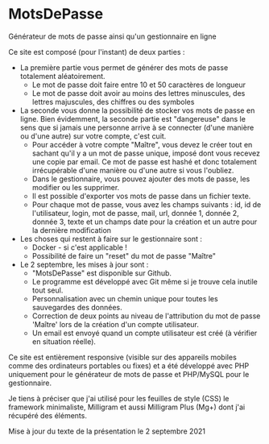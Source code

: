# MotsDePasse
Générateur de mots de passe ainsi qu'un gestionnaire en ligne

Ce site est composé (pour l'instant) de deux parties :
- La première partie vous permet de générer des mots de passe totalement aléatoirement.
    * Le mot de passe doit faire entre 10 et 50 caractères de longueur
    * Le mot de passe doit avoir au moins des lettres minuscules, des lettres majuscules, des chiffres ou des symboles
- La seconde vous donne la possibilité de stocker vos mots de passe en ligne. Bien évidemment, la seconde partie est "dangereuse" dans le sens que si jamais une personne arrive à se connecter (d'une manière ou d'une autre) sur votre compte, c'est cuit.
    * Pour accéder à votre compte "Maître", vous devez le créer tout en sachant qu'il y a un mot de passe unique, imposé dont vous recevez une copie par email. Ce mot de passe est hashé et donc totalement irrécupérable d'une manière ou d'une autre si vous l'oubliez.
    * Dans le gestionnaire, vous pouvez ajouter des mots de passe, les modifier ou les supprimer.
    * Il est possible d'exporter vos mots de passe dans un fichier texte.
    * Pour chaque mot de passe, vous avez les champs suivants : id, id de l'utilisateur, login, mot de passe, mail, url, donnée 1, donnée 2, donnée 3, texte et un champs date pour la création et un autre pour la dernière modification
- Les choses qui restent à faire sur le gestionnaire sont :
    * Docker - si c'est applicable !
    * Possibilité de faire un "reset" du mot de passe "Maître"
- Le 2 septembre, les mises à jour sont :
    * "MotsDePasse" est disponible sur Github.
    * Le programme est développé avec Git même si je trouve cela inutile tout seul.
    * Personnalisation avec un chemin unique pour toutes les sauvegardes des données.
    * Correction de deux points au niveau de l'attribution du mot de passe 'Maître' lors de la création d'un compte utilisateur.
    * Un email est envoyé quand un compte utilisateur est créé (à vérifier en situation réelle).

Ce site est entièrement responsive (visible sur des appareils mobiles comme des ordinateurs portables ou fixes) et a été développé avec PHP uniquement pour le générateur de mots de passe et PHP/MySQL pour le gestionnaire.

Je tiens à préciser que j'ai utilisé pour les feuilles de style (CSS) le framework minimaliste, Milligram et aussi Milligram Plus (Mg+) dont j'ai récupéré des éléments.

Mise à jour du texte de la présentation le 2 septembre 2021

